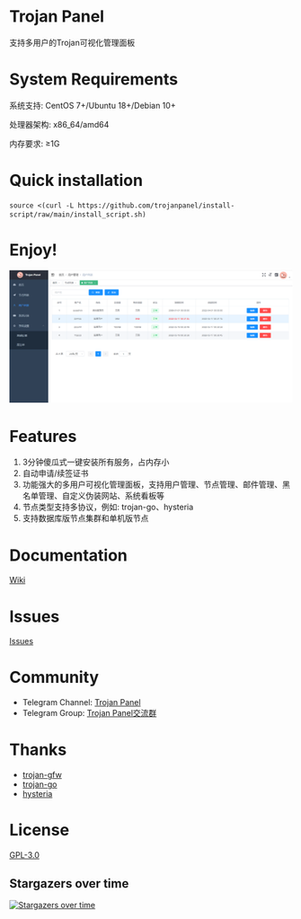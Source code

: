# Trojan Panel

支持多用户的Trojan可视化管理面板

# System Requirements

系统支持: CentOS 7+/Ubuntu 18+/Debian 10+

处理器架构: x86_64/amd64

内存要求: ≥1G

# Quick installation

```shell
source <(curl -L https://github.com/trojanpanel/install-script/raw/main/install_script.sh)
```

# Enjoy!

![Trojan Panel](images/trojan-panel.png)

# Features

1. 3分钟傻瓜式一键安装所有服务，占内存小
2. 自动申请/续签证书
3. 功能强大的多用户可视化管理面板，支持用户管理、节点管理、邮件管理、黑名单管理、自定义伪装网站、系统看板等
4. 节点类型支持多协议，例如: trojan-go、hysteria
5. 支持数据库版节点集群和单机版节点

# Documentation

[Wiki](https://github.com/trojanpanel/install-script/wiki)

# Issues

[Issues](https://github.com/trojanpanel/install-script/issues)

# Community

- Telegram Channel: [Trojan Panel](https://t.me/TrojanPanel)
- Telegram Group: [Trojan Panel交流群](https://t.me/TrojanPanelGroup)

# Thanks

- [trojan-gfw](https://github.com/trojan-gfw/trojan)
- [trojan-go](https://github.com/p4gefau1t/trojan-go)
- [hysteria](https://github.com/HyNetwork/hysteria)

# License

[GPL-3.0](./LICENSE)

## Stargazers over time

[![Stargazers over time](https://starchart.cc/trojanpanel/install-script.svg)](https://github.com/trojanpanel/install-script)
